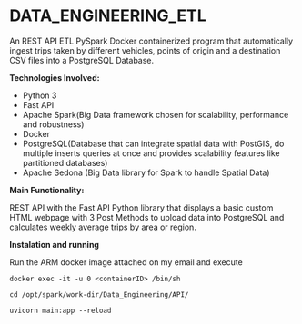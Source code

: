 # DATA_ENGINEERING_ETL
An REST API ETL PySpark Docker containerized program that automatically ingest trips taken by different vehicles, points of origin and a destination CSV files into a PostgreSQL Database.

**Technologies Involved:** 
- Python 3
- Fast API
- Apache Spark(Big Data framework chosen for scalability, performance and robustness)
- Docker
- PostgreSQL(Database that can integrate spatial data with PostGIS, do multiple inserts queries at once and provides scalability features like partitioned databases)
- Apache Sedona (Big Data library for Spark to handle Spatial Data)

**Main Functionality:**

REST API with the Fast API Python library that displays a basic custom HTML webpage with 3 Post Methods to upload data into PostgreSQL and calculates weekly average trips by area or region.

**Instalation and running**

Run the ARM docker image attached on my email and execute

```shell
docker exec -it -u 0 <containerID> /bin/sh 
```
```shell
cd /opt/spark/work-dir/Data_Engineering/API/
```
```shell
uvicorn main:app --reload
```


